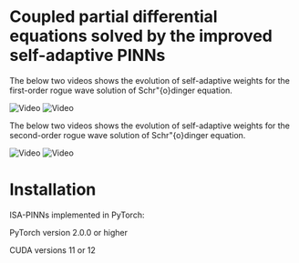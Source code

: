 # Coupled partial differential equations solved by the improved self-adaptive PINNs

The below two videos shows the evolution of self-adaptive weights for the first-order rogue wave solution of Schr\"{o}dinger equation.

![Video](https://gitee.com/wilsonhu/npdesg/raw/master/sa-sch1st-animation.gif)
![Video](https://gitee.com/wilsonhu/npdesg/raw/master/sa-sch1st-v-animation.gif)

The below two videos shows the evolution of self-adaptive weights for the second-order rogue wave solution of Schr\"{o}dinger equation.

![Video](https://gitee.com/wilsonhu/npdesg/raw/master/sa-sch2nd-animation.gif)
![Video](https://gitee.com/wilsonhu/npdesg/raw/master/sa-sch2nd-v-animation.gif)


# Installation
ISA-PINNs implemented in PyTorch:

PyTorch version 2.0.0 or higher

CUDA versions 11 or 12
